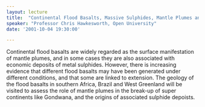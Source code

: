 ```yaml
---
layout: lecture
title:  "Continental Flood Basalts, Massive Sulphides, Mantle Plumes and the Break-up of Gondwana"
speaker: "Professor Chris Hawkesworth, Open University"
date: '2001-10-04 19:30:00'

---
```

Continental flood basalts are widely regarded as the surface manifestation of mantle plumes, and in some cases they are also associated with economic deposits of metal sulphides. However, there is increasing evidence that different flood basalts may have been generated under different conditions, and that some are linked to extension. The geology of the flood basalts in southern Africa, Brazil and West Greenland will be visited to assess the role of mantle plumes in the break-up of super continents like Gondwana, and the origins of associated sulphide depoists.